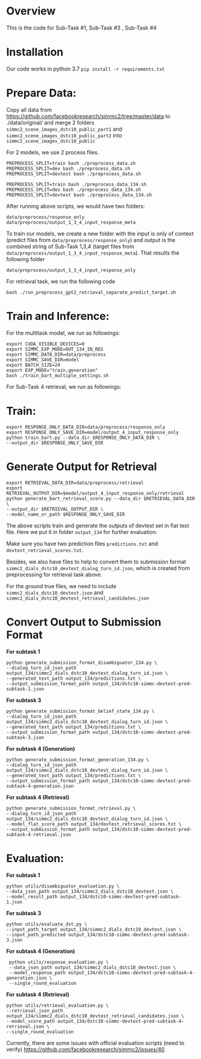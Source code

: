 # Overview
This is the code for Sub-Task #1, Sub-Task #3 , Sub-Task #4

# Installation
Our code works in python 3.7
`pip install -r requirements.txt`

# Prepare Data:
Copy all data from https://github.com/facebookresearch/simmc2/tree/master/data to ./data/original/
and merge 2 folders `simmc2_scene_images_dstc10_public_part1` and `simmc2_scene_images_dstc10_public_part2` into `simmc2_scene_images_dstc10_public`


For 2 models, we use 2 process files.
```
PREPROCESS_SPLIT=train bash ./preprocess_data.sh
PREPROCESS_SPLIT=dev bash ./preprocess_data.sh
PREPROCESS_SPLIT=devtest bash ./preprocess_data.sh

PREPROCESS_SPLIT=train bash ./preprocess_data_134.sh
PREPROCESS_SPLIT=dev bash ./preprocess_data_134.sh
PREPROCESS_SPLIT=devtest bash ./preprocess_data_134.sh
```
After running above scripts, we would have two folders: 
```
data/preprocess/response_only
data/preprocess/output_1_3_4_input_response_meta
```

To train our models, we create a new folder with the input is only of context (predict files from `data/preprocess/response_only`) and output is the combined string of Sub-Task 1,3,4 (target files from `data/preprocess/output_1_3_4_input_response_meta`).
That results the following folder

```
data/preprocess/output_1_3_4_input_response_only
```

For retrieval task, we run the following code
```
bash ./run_preprocess_gpt2_retrieval_separate_predict_target.sh
```
# Train and Inference:
For the multitask model, we run as followings:
```
export CUDA_VISIBLE_DEVICES=0
export SIMMC_EXP_MODE=OUT_134_IN_RES
export SIMMC_DATA_DIR=data/preprocess
export SIMMC_SAVE_DIR=model
export BATCH_SIZE=24
export EXP_MODE="train,generation"
bash ./train_bart_multiple_settings.sh
```

For Sub-Task 4 retrieval, we run as followings:

# Train:
```
export RESPONSE_ONLY_DATA_DIR=data/preprocess/response_only
export RESPONSE_ONLY_SAVE_DIR=model/output_4_input_response_only
python train_bart.py --data_dir $RESPONSE_ONLY_DATA_DIR \
--output_dir $RESPONSE_ONLY_SAVE_DIR
```

# Generate Output for Retrieval
```
export RETRIEVAL_DATA_DIR=data/preprocess/retrieval
export RETRIEVAL_OUTPUT_DIR=$model/output_4_input_response_only/retrieval
python generate_bart_retrieval_score.py --data_dir $RETRIEVAL_DATA_DIR \
--output_dir $RETRIEVAL_OUTPUT_DIR \
--model_name_or_path $RESPONSE_ONLY_SAVE_DIR
```
The above scripts train and generate the outputs of devtest set in flat text file.
Here we put it in folder `output_134` for further evaluation.

Make sure you have two prediction files `predictions.txt` and `devtest_retrieval_scores.txt`.

Besides, we also have files to help to convert them to submission format `simmc2_dials_dstc10_devtest_dialog_turn_id.json`, which is created
from preprocessing for retrieval task above.

For the ground true files, we need to include `simmc2_dials_dstc10_devtest.json` and `simmc2_dials_dstc10_devtest_retrieval_candidates.json`

# Convert Output to Submission Format
**For subtask 1**
```
python generate_submission_format_disambiguator_134.py \ 
--dialog_turn_id_json_path output_134/simmc2_dials_dstc10_devtest_dialog_turn_id.json \ 
--generated_text_path output_134/predictions.txt \
--output_submission_format_path output_134/dstc10-simmc-devtest-pred-subtask-1.json
```

**For subtask 3**

```
python generate_submission_format_belief_state_134.py \
--dialog_turn_id_json_path output_134/simmc2_dials_dstc10_devtest_dialog_turn_id.json \
--generated_text_path output_134/predictions.txt \
--output_submission_format_path output_134/dstc10-simmc-devtest-pred-subtask-3.json
```

**For subtask 4 (Generation)**

```
python generate_submission_format_generation_134.py \
--dialog_turn_id_json_path output_134/simmc2_dials_dstc10_devtest_dialog_turn_id.json \
--generated_text_path output_134/predictions.txt \
--output_submission_format_path output_134/dstc10-simmc-devtest-pred-subtask-4-generation.json
```

**For subtask 4 (Retrieval)**

```
python generate_submission_format_retrieval.py \
--dialog_turn_id_json_path output_134/simmc2_dials_dstc10_devtest_dialog_turn_id.json \
--model_flat_score_path output_134/devtest_retrieval_scores.txt \
--output_submission_format_path output_134/dstc10-simmc-devtest-pred-subtask-4-retrieval.json
```
# Evaluation:
**For subtask 1**
```
python utils/disambiguator_evaluation.py \
--data_json_path output_134/simmc2_dials_dstc10_devtest.json \
--model_result_path output_134/dstc10-simmc-devtest-pred-subtask-1.json
```

**For subtask 3**
```
python utils/evaluate_dst.py \
--input_path_target output_134/simmc2_dials_dstc10_devtest.json \
--input_path_predicted output_134/dstc10-simmc-devtest-pred-subtask-3.json
```

**For subtask 4 (Generation)**

```
 python utils/response_evaluation.py \
 --data_json_path output_134/simmc2_dials_dstc10_devtest.json \
 --model_response_path output_134/dstc10-simmc-devtest-pred-subtask-4-generation.json \
 --single_round_evaluation
```

**For subtask 4 (Retrieval)**

```
python utils/retrieval_evaluation.py \
--retrieval_json_path output_134/simmc2_dials_dstc10_devtest_retrieval_candidates.json \
--model_score_path output_134/dstc10-simmc-devtest-pred-subtask-4-retrieval.json \
--single_round_evaluation
```
Currently, there are some issues with official evaluation scripts (need to verify)
https://github.com/facebookresearch/simmc2/issues/40